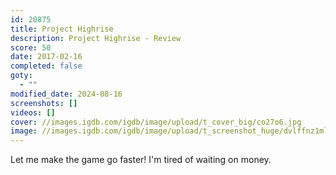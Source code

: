 ```yaml
---
id: 20875
title: Project Highrise
description: Project Highrise - Review
score: 50
date: 2017-02-16
completed: false
goty:
  - ""
modified_date: 2024-08-16
screenshots: []
videos: []
cover: //images.igdb.com/igdb/image/upload/t_cover_big/co27o6.jpg
image: //images.igdb.com/igdb/image/upload/t_screenshot_huge/dvlffnz1ml52nk8njjmo.jpg
---
```

Let me make the game go faster! I'm tired of waiting on money.